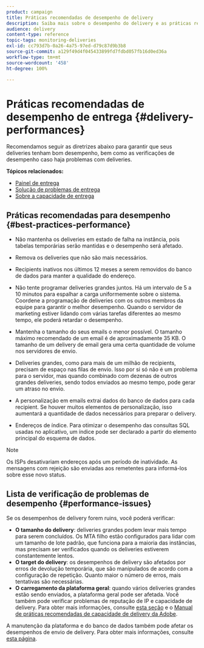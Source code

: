 ```yaml
---
product: campaign
title: Práticas recomendadas de desempenho de delivery
description: Saiba mais sobre o desempenho do delivery e as práticas recomendadas.
audience: delivery
content-type: reference
topic-tags: monitoring-deliveries
exl-id: cc793d7b-0a26-4a75-97ed-d79c87d9b3b8
source-git-commit: a129f49d4f045433899fd7fdbd057fb16d0ed36a
workflow-type: tm+mt
source-wordcount: '458'
ht-degree: 100%

---
```


# Práticas recomendadas de desempenho de entrega {#delivery-performances}

Recomendamos seguir as diretrizes abaixo para garantir que seus deliveries tenham bom desempenho, bem como as verificações de desempenho caso haja problemas com deliveries.

**Tópicos relacionados:**

* [Painel de entrega](delivery-dashboard.md)
* [Solução de problemas de entrega](delivery-troubleshooting.md)
* [Sobre a capacidade de entrega](about-deliverability.md)

## Práticas recomendadas para desempenho {#best-practices-performance}

* Não mantenha os deliveries em estado de falha na instância, pois tabelas temporárias serão mantidas e o desempenho será afetado.

* Remova os deliveries que não são mais necessários.

* Recipients inativos nos últimos 12 meses a serem removidos do banco de dados para manter a qualidade do endereço.

* Não tente programar deliveries grandes juntos. Há um intervalo de 5 a 10 minutos para espalhar a carga uniformemente sobre o sistema. Coordene a programação de deliveries com os outros membros da equipe para garantir o melhor desempenho. Quando o servidor de marketing estiver lidando com várias tarefas diferentes ao mesmo tempo, ele poderá retardar o desempenho.

* Mantenha o tamanho do seus emails o menor possível. O tamanho máximo recomendado de um email é de aproximadamente 35 KB. O tamanho de um delivery de email gera uma certa quantidade de volume nos servidores de envio.

* Deliveries grandes, como para mais de um milhão de recipients, precisam de espaço nas filas de envio. Isso por si só não é um problema para o servidor, mas quando combinado com dezenas de outros grandes deliveries, sendo todos enviados ao mesmo tempo, pode gerar um atraso no envio.

* A personalização em emails extrai dados do banco de dados para cada recipient. Se houver muitos elementos de personalização, isso aumentará a quantidade de dados necessários para preparar o delivery.

* Endereços de índice. Para otimizar o desempenho das consultas SQL usadas no aplicativo, um índice pode ser declarado a partir do elemento principal do esquema de dados.

>[!NOTE]
>
>Os ISPs desativariam endereços após um período de inatividade. As mensagens com rejeição são enviadas aos remetentes para informá-los sobre esse novo status.

## Lista de verificação de problemas de desempenho {#performance-issues}

Se os desempenhos de delivery forem ruins, você poderá verificar:

* **O tamanho do delivery**: deliveries grandes podem levar mais tempo para serem concluídos. Os MTA filho estão configurados para lidar com um tamanho de lote padrão, que funciona para a maioria das instâncias, mas precisam ser verificados quando os deliveries estiverem constantemente lentos.
* **O target do delivery**: os desempenhos de delivery são afetados por erros de devolução temporária, que são manipulados de acordo com a configuração de repetição. Quanto maior o número de erros, mais tentativas são necessárias.
* **O carregamento da plataforma geral**: quando vários deliveries grandes estão sendo enviados, a plataforma geral pode ser afetada. Você também pode verificar problemas de reputação de IP e capacidade de delivery. Para obter mais informações, consulte [esta seção](about-deliverability.md) e o [Manual de práticas recomendadas de capacidade de delivery da Adobe](https://experienceleague.adobe.com/docs/deliverability-learn/deliverability-best-practice-guide/introduction.html?lang=pt-BR).

A manutenção da plataforma e do banco de dados também pode afetar os desempenhos de envio de delivery. Para obter mais informações, consulte [esta página](../../production/using/database-performances.md).
